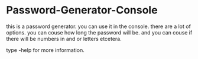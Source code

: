 # Password-Generator-Console

this is a password generator. you can use it in the console.
there are a lot of options. you can couse how long the password will be. and you can couse if there will be numbers in and or letters etcetera.

type -help for more information.


